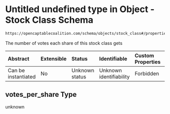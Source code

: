 # Untitled undefined type in Object - Stock Class Schema

```txt
https://opencaptablecoalition.com/schema/objects/stock_class#/properties/votes_per_share
```

The number of votes each share of this stock class gets

| Abstract            | Extensible | Status         | Identifiable            | Custom Properties | Additional Properties | Access Restrictions | Defined In                                                                                    |
| :------------------ | :--------- | :------------- | :---------------------- | :---------------- | :-------------------- | :------------------ | :-------------------------------------------------------------------------------------------- |
| Can be instantiated | No         | Unknown status | Unknown identifiability | Forbidden         | Allowed               | none                | [StockClass.schema.json*](../flattened_schemas/StockClass.schema.json "open original schema") |

## votes_per_share Type

unknown
